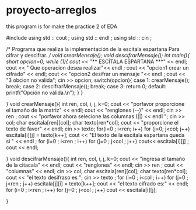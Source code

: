# proyecto-arreglos
this program is for  make the practice 2 of  EDA

#include <iostream>
using std :: cout ;
using std :: endl ;
using std :: cin ;


/*
 Programa que realiza la implementación de la escitala espartana
 Para cifrar y descifrar.
*/
void crearMensaje();
void descifrarMensaje();
int main(){
 short opcion=0;
    while (1){
 cout << "*** ESCÍTALA ESPARTANA ***" << endl;
 cout << " Que operacion  desea realizar"<< endl ;
 cout << "opcion1 crear un cifrado" << endl;
 cout << "opcion2 desifrar un mensaje "<< endl ;
 cout << "3 obcion no valida";
 cin >> opcion;
   switch(opcion){
   case 1:
     crearMensaje();
              break;
   case 2:
  descifrarMensaje();
              break;
 case 3:
           return 0;
            default:
 printf("Opción no válida.\n");
 } 
    }
 
 

 
 
    
} 
void crearMensaje(){
 int ren, col, i, j, k=0;
 cout << "porfavor proporcione el tamaño de la matriz" << endl;
cout << "renglones (--)" << endl;
cin >> ren ;
 cout << "porfavor ahora selecione las columnas (||) << endl ";
 cin >> col;
 char escitala[ren][col];
 char texto[ren*col];
 cout << "proporcione el texto de favor" << endl;
 cin >> texto;
 for(i=0 ; i<ren; i++)
 for (j=0; j<col; j++)
 escitala[i][j] = texto[k++];
cout << "El texto de la escitala espartana queda si  " << endl ;
 for (i=0 ; i<ren ; i++)
 for (j=0 ; j<col ; j++)
cout<< escitala[i][j] ; 
cout << endl;


}
 void descifrarMensaje(){
 int ren, col, i, j, k=0;
 cout << "ingresa el tamaño de la citacala" << endl;
 cout << "renglones" << endl;
 cin >> ren ;
 cout << "columnas" << endl;
 cin >> col;
 char escitala[ren][col];
 char texto[ren*col];
 cout << "el texto  desifraso es ";
 cin >> texto ;
 for (i=0 ; i<col ; i++)
 for (j=0 ; j<ren ; j++)
 escitala[j][i] = texto[k++];
 cout << "el texto cifrado es:" << endl;
 for (i=0 ; i<ren ; i++)
 for (j=0 ; j<col ; j++)
 cout << escitala[i][j];  
 
  }
 
